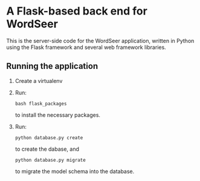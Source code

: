 # A Flask-based back end for WordSeer

This is the server-side code for the WordSeer application, written in Python
using the Flask framework and several web framework libraries.

## Running the application
1.  Create a virtualenv
2.  Run:

        bash flask_packages

    to install the necessary packages.
3.  Run:

        python database.py create

    to create the dabase, and

        python database.py migrate

    to migrate the model schema into the database.
